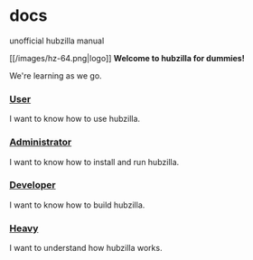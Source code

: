 # docs
unofficial hubzilla manual

[[/images/hz-64.png|logo]]  **Welcome to hubzilla for dummies!**

We're learning as we go.

### [User](https://github.com/socialatm/test/wiki/User)
I want to know how to use hubzilla.

### [Administrator](https://github.com/socialatm/test/wiki/Administrator)
I want to know how to install and run hubzilla.

### [Developer](https://github.com/socialatm/test/wiki/Developer)
I want to know how to build hubzilla.

### [Heavy](https://github.com/socialatm/test/wiki/Heavy)
I want to understand how hubzilla works.

